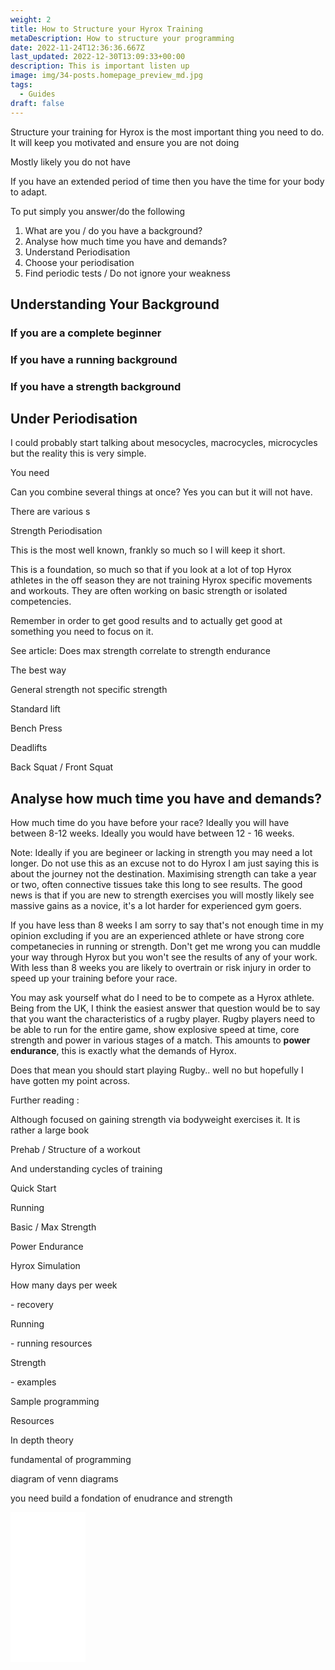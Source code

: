 ```yaml
---
weight: 2
title: How to Structure your Hyrox Training
metaDescription: How to structure your programming
date: 2022-11-24T12:36:36.667Z
last_updated: 2022-12-30T13:09:33+00:00
description: This is important listen up
image: img/34-posts.homepage_preview_md.jpg
tags:
  - Guides
draft: false
---
```

Structure your training for Hyrox is the most important thing you need to do. It will keep you motivated and ensure you are not doing 

Mostly likely you do not have 

If you have an extended period of time then you have the time for your body to adapt.

To put simply you answer/do the following 

1. What are you / do you have a background?
2. Analyse how much time you have and demands?
3. Understand Periodisation 
4. Choose your periodisation
5. Find periodic tests / Do not ignore your weakness

## Understanding Your Background

### If you are a complete beginner

### If you have a running background

### If you have a strength background

## Under Periodisation

I could probably start talking about mesocycles, macrocycles, microcycles but the reality this is very simple. 

You need 

Can you combine several things at once? Yes you can but it will not have.

There are various s

Strength Periodisation 

This is the most well known, frankly so much so I will keep it short.

This is a foundation, so much so that if you look at a lot of top Hyrox athletes in the off season they are not training Hyrox specific movements and workouts. They are often working on basic strength or isolated competencies. 

Remember in order to get good results and to actually get good at something you need to focus on it. 

See article: Does max strength correlate to strength endurance

The best way 

General strength not specific strength 

Standard lift 

Bench Press

Deadlifts

Back Squat / Front Squat

## Analyse how much time you have and demands?

How much time do you have before your race? Ideally you will have between 8-12 weeks. Ideally you would have between 12 - 16 weeks. 

Note: Ideally if you are begineer or lacking in strength you may need a lot longer. Do not use this as an excuse not to do Hyrox I am just saying this is about the journey not the destination. Maximising strength can take a year or two, often connective tissues take this long to see results. The good news is that if you are new to strength exercises you will mostly likely see massive gains as a novice, it's a lot harder for experienced gym goers.

If you have less than 8 weeks I am sorry to say that's not enough time in my opinion excluding if you are an experienced athlete or have strong core competanecies in running or strength. Don't get me wrong you can muddle your way through Hyrox but you won't see the results of any of your work.  With less than 8 weeks you are likely to overtrain or risk injury in order to speed up your training before your race.

You may ask yourself what do I need to be to compete as a Hyrox athlete. Being from the UK, I think the easiest answer that question would be to say that you want the characteristics of a rugby player. Rugby players need to be able to run for the entire game, show explosive speed at time, core strength and power in various stages of a match. This amounts to **power endurance**, this is exactly what the demands of Hyrox.

Does that mean you should start playing Rugby.. well no but hopefully I have gotten my point across.

Further reading :

Although focused on gaining strength via bodyweight exercises it. It is rather a large book 

Prehab / Structure of a workout 

And understanding cycles of training 



Quick Start

Running 

Basic / Max Strength

Power Endurance

Hyrox Simulation 



How many days per week 

\- recovery 





Running 

\- running resources

Strength 

\- examples





Sample programming 













Resources 











In depth theory 



fundamental of programming 

diagram of venn diagrams 

you need build a fondation of enudrance and strength





















<iframe sandbox="allow-popups allow-scripts allow-modals allow-forms allow-same-origin" style="width:120px;height:240px;" marginwidth="0" marginheight="0" scrolling="no" frameborder="0" src="//ws-eu.amazon-adsystem.com/widgets/q?ServiceVersion=20070822&OneJS=1&Operation=GetAdHtml&MarketPlace=GB&source=ss&ref=as_ss_li_til&ad_type=product_link&tracking_id=compromisedru-21&language=en_GB&marketplace=amazon&region=GB&placement=0990873854&asins=0990873854&linkId=ea9343eeec895e0d43211e57242f0d54&show_border=true&link_opens_in_new_window=true"></iframe>
